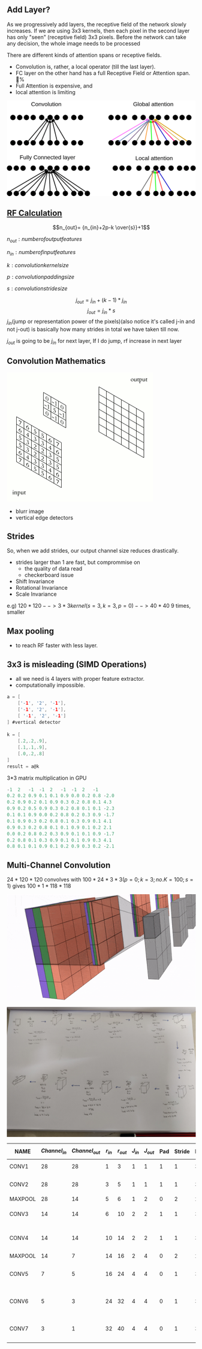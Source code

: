 
## Add Layer?

As we progressively add layers, the receptive field of the network slowly increases. If we are using 3x3 kernels, then each pixel in the second layer has only "seen" (receptive field) 3x3 pixels. Before the network can take any decision, the whole image needs to be processed

There are different kinds of attention spans or receptive fields.
-   Convolution is, rather, a local operator (till the last layer). 
-   FC layer on the other hand has a full Receptive Field or Attention span. 💯% 
-   Full Attention is expensive, and 
-   local attention is limiting

![types of RF](../assets/nntypes.png)

## [RF Calculation ](https://distill.pub/2019/computing-receptive-fields/)

$$n_{out}= {n_{in}+2p-k \over{s}}+1$$

$n_{out}: number of output features$

$n_{in}: number of input features$

$k: convolution kernel size$

$p: convolution padding size$

$s: convolution stride size$

$$j_{out}=j_{in}+(k-1)*j_{in}$$
$$j_{out}=j_{in}*s$$
$j_{in}$(jump or representation power of the pixels)(also notice it's called j-in and not j-out) is basically how many strides in total we have taken till now. 

$j_{out}$ is going to be $j_{in}$ for next layer,
If I do jump, rf increase in next layer



## Convolution Mathematics
![conv-operations](../assets/kernel-operations.gif)
- blurr image
- vertical edge detectors

## Strides
So, when we add strides, our output channel size reduces drastically.
- strides larger than 1 are fast, but comprommise on 
    - the quality of data read
    - checkerboard issue
- Shift Invariance
- Rotational Invariance
- Scale Invariance

e.g)
$120*120 --> 3*3 kernel (s=3,k=3,p=0) --> 40*40$ 9 times, smaller


## Max pooling
- to reach RF faster with less layer.

## 3x3 is misleading (SIMD Operations)
- all we need is 4 layers with proper feature extractor.
- computationally impossible.

```c
a = [
    ['-1', '2', '-1'], 
    ['-1', '2', '-1'],
    [ '-1', '2', '-1']
] #vertical detector

k = [
    [.2,.2,.9],
    [.1,.1,.9],
    [.0,.2,.8]
]
result = a@k
```

3*3 matrix multiplication in GPU
```c
-1	2	-1	-1	2	-1	-1	2	-1	
0.2	0.2	0.9	0.1	0.1	0.9	0.0	0.2	0.8	-2.0
0.2	0.9	0.2	0.1	0.9	0.3	0.2	0.8	0.1	4.3
0.9	0.2	0.5	0.9	0.3	0.2	0.8	0.1	0.1	-2.3
0.1	0.1	0.9	0.0	0.2	0.8	0.2	0.3	0.9	-1.7
0.1	0.9	0.3	0.2	0.8	0.1	0.3	0.9	0.1	4.1
0.9	0.3	0.2	0.8	0.1	0.1	0.9	0.1	0.2	2.1
0.0	0.2	0.8	0.2	0.3	0.9	0.1	0.1	0.9	-1.7
0.2	0.8	0.1	0.3	0.9	0.1	0.1	0.9	0.3	4.1
0.8	0.1	0.1	0.9	0.1	0.2	0.9	0.3	0.2	-2.1
```
## Multi-Channel Convolution
$24*120*120$ convolves with $100*24*3*3(p=0;k=3;no.K=100;s=1)$ gives $100*1*118*118$

![multi-channel-conv](../assets/multi-channel%20conv.gif)


![Model Arch](../assets/MODEL%20ARCH.jpg)

|**NAME**| $Channel_{in}$ | $Channel_{out}$ | $r_{in}$ | $r_{out}$ | $J_{in}$ | $J_{out}$ | Pad | Stride | Kernel | Param # (bias=F)               | Param # (bias=T) |
|--------|----------------|-----------------|----------|-----------|----------|-----------|-----|--------|--------|--------------------------------|------------------|
|CONV1   | 28             |28               | 1        |3          | 1        |1          |1    |1       |3       |(3 * 3) * 32 = 288              |  320             |
|CONV2   | 28             |28               | 3        |5          | 1        |1          |1    |1       |3       |(3 * 3 * 32) * 64 = 18432       |  18496           |
|MAXPOOL | 28             |14               | 5        |6          | 1        |2          |0    |2       |2       | Nil                            |  Nil             |
|CONV3   | 14             |14               | 6        |10         | 2        |2          |1    |1       |3       |(3 * 3 * 64) * 128 = 73728      |  73,856          |
|CONV4   | 14             |14               | 10       |14         | 2        |2          |1    |1       |3       |(3 * 3 * 128) * 256 = 294912    |  295,168         |
|MAXPOOL | 14             |7                | 14       |16         | 2        |4          |0    |2       |2       |Nil                             |  Nil             |
|CONV5   | 7              |5                | 16       |24         | 4        |4          |0    |1       |3       |(3 * 3 * 256) * 512 = 1,179,648 |  1,180,160       |
|CONV6   | 5              |3                | 24       |32         | 4        |4          |0    |1       |3       |(3 * 3 * 512) * 1024 = 4,718,592|  4,719,616       |
|CONV7   | 3              |1                | 32       |40         | 4        |4          |0    |1       |3       |(3 * 3 * 1024) * 10 = 92,160    |  92,170          |